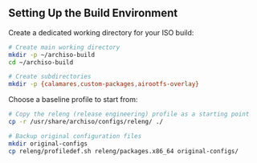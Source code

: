 ## Setting Up the Build Environment

Create a dedicated working directory for your ISO build:

```bash
# Create main working directory
mkdir -p ~/archiso-build
cd ~/archiso-build

# Create subdirectories
mkdir -p {calamares,custom-packages,airootfs-overlay}
```

Choose a baseline profile to start from:

```bash
# Copy the releng (release engineering) profile as a starting point
cp -r /usr/share/archiso/configs/releng/ ./

# Backup original configuration files
mkdir original-configs
cp releng/profiledef.sh releng/packages.x86_64 original-configs/
```
